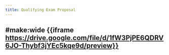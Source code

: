 ```yaml
---
title: Qualifying Exam Proposal
---
```


## #make:wide {{iframe  https://drive.google.com/file/d/1fW3PjPE6QDRV6JO-Thybf3jYEc5kqe9d/preview}}

